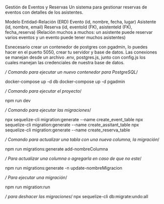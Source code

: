 Gestión de Eventos y Reservas
Un sistema para gestionar reservas de eventos con detalles de los asistentes.

Modelo Entidad-Relación (ERD)
Evento (id, nombre, fecha, lugar)
Asistente (id, nombre, email)
Reserva (id, eventoId (FK), asistenteId (FK), fecha_reserva) (Relación muchos a muchos: un asistente puede reservar varios eventos y un evento puede tener muchos asistentes)

Esnecesario crear un contenedor de postgres con pgadmin, lo puedes hacer en el puerto 5050, crear tu servidor y base de datos. Las conexiones se manejan desde un archivo .env, postgres.js, junto con config.js los cuales manejan las credenciales de nuestra base de datos.

*/ Comando para ejecutar un nuevo contenedor para PostgreSQL*/

docker-compose up -d db
docker-compose up -d pgadmin

*/ Comando para ejecutar el proyecto*/

npm run dev

*/ Comando para ejecutar las migraciones*/

npx sequelize-cli migration:generate --name create_event_table
npx sequelize-cli migration:generate --name create_assitant_table
npx sequelize-cli migration:generate --name create_reserva_table

*/ Comando para actualizar una  tabla con una nueva columna, la migración*/

npm run migrations:generate add-nombreColumna

*/ Para actualizar una columna o agregarla en caso de que no este*/

npm run migrations:generate -n update-nombreMigracion

*/ Para ejecutar una migración*/

npm run migration:run

*/ para deshacer las migraciones*/
npx sequelize-cli db:migrate:undo:all



